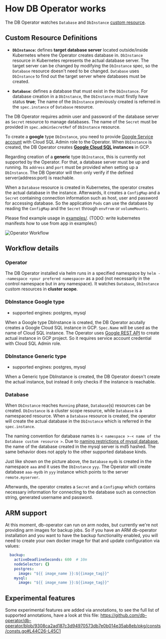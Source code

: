 # How DB Operator works

The DB Operator watches `Database` and `DbInstance` [custom resource](https://kubernetes.io/docs/concepts/extend-kubernetes/api-extension/custom-resources/).

## Custom Resource Definitions

* **`DbInstance`:** defines **target database server** located outside/inside Kubernetes where the Operator creates database in. `DbInstance` resource in Kubernetes represents the actual database server. The target server can be changed by modifying the `DbInstance` spec, so the `Database` resource doesn't need to be changed. `Database` uses `DbInstance` to find out the target server where databases must be created.

* **`Database`:** defines a database that must exist in the `DbInstance`. For database creation in a `DbInstance`, the `DbInstance` must firstly have status **true**; The name of the `DbInstance` previously created is referred in the `spec.instance` of `Database` resource.

The DB Operator requires admin user and password of the database server as `Secret` resource to manage databases. The name of the `Secret` must be provided in `spec.adminSecretRef` of `DbInstance` resource.

To create a **google** type `DbInstance`, you need to provide [Google Service account](https://cloud.google.com/iam/docs/service-accounts) with Cloud SQL Admin role to the Operator.
When `DbInstance` is created, the DB Operator creates **[Google Cloud SQL](https://cloud.google.com/sql/docs/features) instances** in GCP. 

Regarding creation of a **generic** type `DbInstance`, this is currently not supported by the Operator. For that, a database server must be up and running. Its `address` and `port` must be provided when setting up a `DbInstance`. The DB Operator will then only verify if the defined server(address:port) is reachable.

When a `Database` resource is created in Kubernetes, the operator creates the actual database in the instance. Afterwards, it creates a `ConfigMap` and a `Secret` containing connection information such as host, user and password for accessing database. So the application `Pods` can use the database by reading the `ConfigMap` and the `Secret` through `envFrom` or `volumeMounts`. 

Please find example usage in [examples/](examples/). (TODO: write kubernetes manifests how to use from app in examples/)

![Operator Workflow](./images/workflow.svg)



## Workflow details

### Operator
The DB Operator installed via helm runs in a specified namespace by `helm --namespace <your prefered namespace>` as a pod (not necessarily in the control namespace but in any namespace). It watches `Database`, `DbInstance` custom resources in **cluster scope**. 

### DbInstance Google type

* supported engines: postgres, mysql

When a Google type DbInstance is created, the DB Operator acutally creates a Google Cloud SQL instance in GCP. `Spec.Name` will be used as the name of Cloud SQL instance. The Operator uses [Google REST API](https://cloud.google.com/sql/docs/mysql/admin-api/rest/v1beta4/instances#DatabaseInstance) to create actual instance in GCP project. So it requires service account credential with Cloud SQL Admin role. 

### DbInstance Generic type

* supported engines: postgres, mysql

When a Generic type DbInstance is created, the DB Operator doesn't create the actual instance, but instead it only checks if the instance is reachable.

### Database

When `DbInstance` reaches `Running` phase, `Database`(s) resources can be created. `DbInstance` is a cluster scope resource, while `Database` is a namespaced resource. When a `Database` resource is created, the operator will create the actual database in the `DbInstance` which is referred in the `spec.instance`. 

The naming convention for database names is `< namespace >-< name of the Database custom resource >`. Due to [naming restrictions of mysql database](https://dev.mysql.com/doc/refman/5.7/en/identifier-length.html), the name of the database created in the mysql server is md5 hashed. The same behavior does not apply to the other supported database kinds.

Just like shown on the picture above, the `Database` `mydb` is created in the namespace `aaa` and it uses the `DbInstance` `yyy`. The Operator will create database `aaa-mydb` in `yyy` instance which points to the server `remote.myserver`.

Afterwards, the operator creates a `Secret` and a `Configmap` which contains necessary information for connecting to the database such as connection string, generated username and password.

## ARM support

At this moment, db-operator can run on arm nodes, but currently we're not providing arm images for backup jobs. So if you have an ARM db-operator installation and you want to have the backup functionality enabled, you will need to create your own docker image for that and update configuration via values:

```YAML
  backup:
    activeDeadlineSeconds: 600  # 10m
    nodeSelector: {}
    postgres:
      image: "${{ image_name }}:${{image_tag}}"
    mysql:
      image: "${{ image_name }}:${{image_tag}}"
```

## Experimental features

Some experimental features are added via annotations, to see the full list of supported annotations, have a look at this file: <https://github.com/db-operator/db-operator/blob/9308ca2ad187c3d94970573db7e0b014e35ab8eb/pkg/consts/consts.go#L44C26-L45C1>
